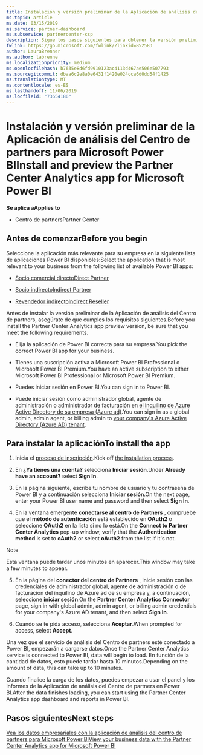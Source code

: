 ```yaml
---
title: Instalación y versión preliminar de la Aplicación de análisis del Centro de partners para Microsoft Power BI | Centro de partners
ms.topic: article
ms.date: 03/15/2019
ms.service: partner-dashboard
ms.subservice: partnercenter-csp
description: Sigue los pasos siguientes para obtener la versión preliminar de la Aplicación de análisis del Centro de partners para Power BI (para partners directos en CSP).
fwlink: https://go.microsoft.com/fwlink/?linkid=852583
author: LauraBrenner
ms.author: labrenne
ms.localizationpriority: medium
ms.openlocfilehash: b7635e8d6fd9910123ac4113d467ae506e507793
ms.sourcegitcommit: dbaa6c2e8a0e6431f1420e024cca6d0dd54f1425
ms.translationtype: MT
ms.contentlocale: es-ES
ms.lasthandoff: 11/06/2019
ms.locfileid: "73654180"
---
```

# <a name="install-and-preview-the-partner-center-analytics-app-for-microsoft-power-bi"></a><span data-ttu-id="66dfa-103">Instalación y versión preliminar de la Aplicación de análisis del Centro de partners para Microsoft Power BI</span><span class="sxs-lookup"><span data-stu-id="66dfa-103">Install and preview the Partner Center Analytics app for Microsoft Power BI</span></span>

<span data-ttu-id="66dfa-104">**Se aplica a**</span><span class="sxs-lookup"><span data-stu-id="66dfa-104">**Applies to**</span></span>

- <span data-ttu-id="66dfa-105">Centro de partners</span><span class="sxs-lookup"><span data-stu-id="66dfa-105">Partner Center</span></span>

## <a name="before-you-begin"></a><span data-ttu-id="66dfa-106">Antes de comenzar</span><span class="sxs-lookup"><span data-stu-id="66dfa-106">Before you begin</span></span>

<span data-ttu-id="66dfa-107">Seleccione la aplicación más relevante para su empresa en la siguiente lista de aplicaciones Power BI disponibles:</span><span class="sxs-lookup"><span data-stu-id="66dfa-107">Select the application that is most relevant to your business from the following list of available Power BI apps:</span></span>
- [<span data-ttu-id="66dfa-108">Socio comercial directo</span><span class="sxs-lookup"><span data-stu-id="66dfa-108">Direct Partner</span></span>](https://app.powerbi.com/groups/me/getdata/services/direct-providers-partner-analytics)

- [<span data-ttu-id="66dfa-109">Socio indirecto</span><span class="sxs-lookup"><span data-stu-id="66dfa-109">Indirect Partner</span></span>](https://app.powerbi.com/groups/me/getdata/services/indirect-providers-partner-analytics)

- [<span data-ttu-id="66dfa-110">Revendedor indirecto</span><span class="sxs-lookup"><span data-stu-id="66dfa-110">Indirect Reseller</span></span>](https://app.powerbi.com/groups/me/getdata/services/indirect-seller-partner-analytics)

<span data-ttu-id="66dfa-111">Antes de instalar la versión preliminar de la Aplicación de análisis del Centro de partners, asegúrate de que cumples los requisitos siguientes.</span><span class="sxs-lookup"><span data-stu-id="66dfa-111">Before you install the Partner Center Analytics app preview version, be sure that you meet the following requirements.</span></span>

- <span data-ttu-id="66dfa-112">Elija la aplicación de Power BI correcta para su empresa.</span><span class="sxs-lookup"><span data-stu-id="66dfa-112">You pick the correct Power BI app for your business.</span></span>

- <span data-ttu-id="66dfa-113">Tienes una suscripción activa a Microsoft Power BI Professional o Microsoft Power BI Premium.</span><span class="sxs-lookup"><span data-stu-id="66dfa-113">You have an active subscription to either Microsoft Power BI Professional or Microsoft Power BI Premium.</span></span>

- <span data-ttu-id="66dfa-114">Puedes iniciar sesión en Power BI.</span><span class="sxs-lookup"><span data-stu-id="66dfa-114">You can sign in to Power BI.</span></span>

- <span data-ttu-id="66dfa-115">Puede iniciar sesión como administrador global, agente de administración o administrador de facturación en [el inquilino de Azure Active Directory de su empresa (Azure ad)](azure-active-directory-tenants-and-partner-center.md).</span><span class="sxs-lookup"><span data-stu-id="66dfa-115">You can sign in as a global admin, admin agent, or billing admin to [your company's Azure Active Directory (Azure AD) tenant](azure-active-directory-tenants-and-partner-center.md).</span></span>

## <a name="to-install-the-app"></a><span data-ttu-id="66dfa-116">Para instalar la aplicación</span><span class="sxs-lookup"><span data-stu-id="66dfa-116">To install the app</span></span>

1. <span data-ttu-id="66dfa-117">Inicia el [proceso de inscripción](https://app.powerbi.com/getdata/services/partneranalytics?cpcode=PartnerCenterAnalytics&getDataForceConnect=true&alwaysPromptForContentProviderCreds=true).</span><span class="sxs-lookup"><span data-stu-id="66dfa-117">Kick off [the installation process](https://app.powerbi.com/getdata/services/partneranalytics?cpcode=PartnerCenterAnalytics&getDataForceConnect=true&alwaysPromptForContentProviderCreds=true).</span></span>

2. <span data-ttu-id="66dfa-118">En **¿Ya tienes una cuenta?** selecciona **Iniciar sesión**.</span><span class="sxs-lookup"><span data-stu-id="66dfa-118">Under **Already have an account?** select **Sign In**.</span></span> 

3. <span data-ttu-id="66dfa-119">En la página siguiente, escribe tu nombre de usuario y tu contraseña de Power BI y a continuación selecciona **Iniciar sesión**.</span><span class="sxs-lookup"><span data-stu-id="66dfa-119">On the next page, enter your Power BI user name and password and then select **Sign In**.</span></span> 

4. <span data-ttu-id="66dfa-120">En la ventana emergente **conectarse al centro de Partners** , compruebe que el **método de autenticación** está establecido en **OAuth2** o seleccione **OAuth2** en la lista si no lo está.</span><span class="sxs-lookup"><span data-stu-id="66dfa-120">On the **Connect to Partner Center Analytics** pop-up window, verify that the **Authentication method** is set to **oAuth2** or select **oAuth2** from the list if it's not.</span></span> 

> [!NOTE]  
>  <span data-ttu-id="66dfa-121">Esta ventana puede tardar unos minutos en aparecer.</span><span class="sxs-lookup"><span data-stu-id="66dfa-121">This window may take a few minutes to appear.</span></span>

5. <span data-ttu-id="66dfa-122">En la página del **conector del centro de Partners** , inicie sesión con las credenciales de administrador global, agente de administración o de facturación del inquilino de Azure ad de su empresa y, a continuación, seleccione **iniciar sesión**.</span><span class="sxs-lookup"><span data-stu-id="66dfa-122">On the **Partner Center Analytics Connector** page, sign in with global admin, admin agent, or billing admin credentials for your company's Azure AD tenant, and then select **Sign In**.</span></span>
 
6. <span data-ttu-id="66dfa-123">Cuando se te pida acceso, selecciona **Aceptar**.</span><span class="sxs-lookup"><span data-stu-id="66dfa-123">When prompted for access, select **Accept**.</span></span> 

<span data-ttu-id="66dfa-124">Una vez que el servicio de análisis del Centro de partners esté conectado a Power BI, empezarán a cargarse datos.</span><span class="sxs-lookup"><span data-stu-id="66dfa-124">Once the Partner Center Analytics service is connected to Power BI, data will begin to load.</span></span> <span data-ttu-id="66dfa-125">En función de la cantidad de datos, esto puede tardar hasta 10 minutos.</span><span class="sxs-lookup"><span data-stu-id="66dfa-125">Depending on the amount of data, this can take up to 10 minutes.</span></span> 

<span data-ttu-id="66dfa-126">Cuando finalice la carga de los datos, puedes empezar a usar el panel y los informes de la Aplicación de análisis del Centro de partners en Power BI.</span><span class="sxs-lookup"><span data-stu-id="66dfa-126">After the data finishes loading, you can start using the Partner Center Analytics app dashboard and reports in Power BI.</span></span>

## <a name="next-steps"></a><span data-ttu-id="66dfa-127">Pasos siguientes</span><span class="sxs-lookup"><span data-stu-id="66dfa-127">Next steps</span></span>

[<span data-ttu-id="66dfa-128">Vea los datos empresariales con la aplicación de análisis del centro de partners para Microsoft Power BI</span><span class="sxs-lookup"><span data-stu-id="66dfa-128">View your business data with the Partner Center Analytics app for Microsoft Power BI</span></span>](power-bi-app-for-direct-partners-use.md)
